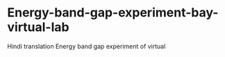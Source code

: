 # Energy-band-gap-experiment-bay-virtual-lab
Hindi translation Energy band gap experiment of virtual
